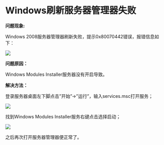# Windows刷新服务器管理器失败
**问题现象:**

Windows 2008服务器管理器刷新失败，提示0x80070442错误，报错信息如下：

![](https://github.com/jdcloudcom/cn/blob/edit/image/Elastic-Compute/Virtual-Machine/Windows/Windows%E5%88%B7%E6%96%B0%E6%9C%8D%E5%8A%A1%E5%99%A8%E7%AE%A1%E7%90%86%E5%99%A8%E5%A4%B1%E8%B4%A501.png)

**问题原因：**

Windows Modules Installer服务器没有开启导致。

 

**解决方法：**

登录服务器桌面左下脚点击”开始”->”运行”，输入services.msc打开服务；

![](https://github.com/jdcloudcom/cn/blob/edit/image/Elastic-Compute/Virtual-Machine/Windows/Windows%E5%88%B7%E6%96%B0%E6%9C%8D%E5%8A%A1%E5%99%A8%E7%AE%A1%E7%90%86%E5%99%A8%E5%A4%B1%E8%B4%A502.png)

找到Windows Modules Installer服务右键点击选择启动；

![](https://github.com/jdcloudcom/cn/blob/edit/image/Elastic-Compute/Virtual-Machine/Windows/Windows%E5%88%B7%E6%96%B0%E6%9C%8D%E5%8A%A1%E5%99%A8%E7%AE%A1%E7%90%86%E5%99%A8%E5%A4%B1%E8%B4%A503.png)

之后再次打开服务器管理器便正常了。
